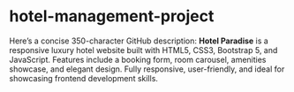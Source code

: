 # hotel-management-project
Here’s a concise 350-character GitHub description:  **Hotel Paradise** is a responsive luxury hotel website built with HTML5, CSS3, Bootstrap 5, and JavaScript. Features include a booking form, room carousel, amenities showcase, and elegant design. Fully responsive, user-friendly, and ideal for showcasing frontend development skills.
